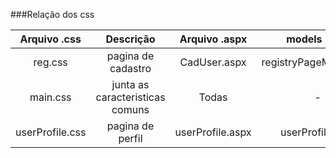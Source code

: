 ###Relação dos css

| Arquivo .css    | Descrição                       | Arquivo .aspx    | models .html           |
|:---------------:|:-------------------------------:|:----------------:|:----------------------:|
| reg.css         | pagina de cadastro              | CadUser.aspx     | registryPageModel.html |
| main.css        | junta as caracteristicas comuns | Todas            | -                      |
| userProfile.css | pagina de perfil                | userProfile.aspx | userProfile.html       |
